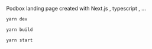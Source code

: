 Podbox landing page created with Next.js , typescript , ...

```bash
yarn dev

yarn build

yarn start
```
